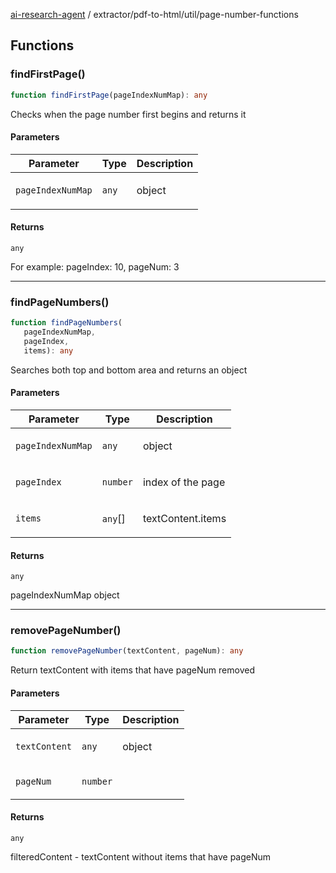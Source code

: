 [ai-research-agent](../../../modules.md) / extractor/pdf-to-html/util/page-number-functions

## Functions

### findFirstPage()

```ts
function findFirstPage(pageIndexNumMap): any
```

Checks when the page number first begins and returns it

#### Parameters

<table>
<thead>
<tr>
<th>Parameter</th>
<th>Type</th>
<th>Description</th>
</tr>
</thead>
<tbody>
<tr>
<td>

`pageIndexNumMap`

</td>
<td>

`any`

</td>
<td>

object

</td>
</tr>
</tbody>
</table>

#### Returns

`any`

For example: pageIndex: 10, pageNum: 3

***

### findPageNumbers()

```ts
function findPageNumbers(
   pageIndexNumMap, 
   pageIndex, 
   items): any
```

Searches both top and bottom area and returns an object

#### Parameters

<table>
<thead>
<tr>
<th>Parameter</th>
<th>Type</th>
<th>Description</th>
</tr>
</thead>
<tbody>
<tr>
<td>

`pageIndexNumMap`

</td>
<td>

`any`

</td>
<td>

object

</td>
</tr>
<tr>
<td>

`pageIndex`

</td>
<td>

`number`

</td>
<td>

index of the page

</td>
</tr>
<tr>
<td>

`items`

</td>
<td>

`any`[]

</td>
<td>

textContent.items

</td>
</tr>
</tbody>
</table>

#### Returns

`any`

pageIndexNumMap object

***

### removePageNumber()

```ts
function removePageNumber(textContent, pageNum): any
```

Return textContent with items that have pageNum removed

#### Parameters

<table>
<thead>
<tr>
<th>Parameter</th>
<th>Type</th>
<th>Description</th>
</tr>
</thead>
<tbody>
<tr>
<td>

`textContent`

</td>
<td>

`any`

</td>
<td>

object

</td>
</tr>
<tr>
<td>

`pageNum`

</td>
<td>

`number`

</td>
<td>

</td>
</tr>
</tbody>
</table>

#### Returns

`any`

filteredContent - textContent without items that have pageNum
